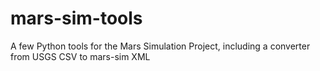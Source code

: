 # mars-sim-tools
A few Python tools for the Mars Simulation Project, including a converter from USGS CSV to mars-sim XML
